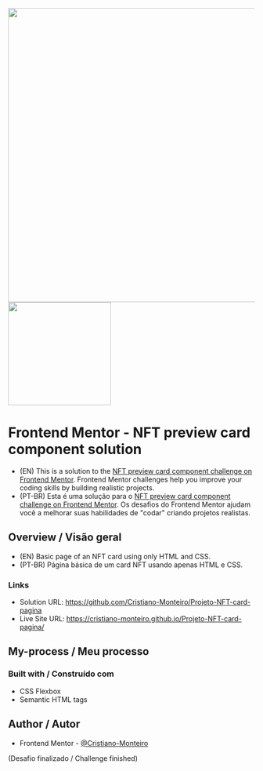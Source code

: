 <div>
    <img src="https://user-images.githubusercontent.com/91402144/159839617-02f53f98-0250-4319-980e-4222bfb1c5e7.png" width="600px">
    <img src="https://user-images.githubusercontent.com/91402144/159839645-772514b9-a622-4f04-93d6-379aa93730c5.png" width="210px">
</div>

# Frontend Mentor - NFT preview card component solution
- (EN) This is a solution to the [NFT preview card component challenge on Frontend Mentor](https://www.frontendmentor.io/challenges/nft-preview-card-component-SbdUL_w0U). Frontend Mentor challenges help you improve your coding skills by building realistic projects. 
- (PT-BR) Esta é uma solução para o [NFT preview card component challenge on Frontend Mentor](https://www.frontendmentor.io/challenges/nft-preview-card-component-SbdUL_w0U). Os desafios do Frontend Mentor ajudam você a melhorar suas habilidades de "codar" criando projetos realistas.

## Overview / Visão geral
- (EN) Basic page of an NFT card using only HTML and CSS.
- (PT-BR) Página básica de um card NFT usando apenas HTML e CSS.

### Links
- Solution URL: https://github.com/Cristiano-Monteiro/Projeto-NFT-card-pagina
- Live Site URL: https://cristiano-monteiro.github.io/Projeto-NFT-card-pagina/

## My-process / Meu processo
### Built with / Construído com
- CSS Flexbox
- Semantic HTML tags

## Author / Autor
- Frontend Mentor - [@Cristiano-Monteiro](https://www.frontendmentor.io/profile/Cristiano-Monteiro)

(Desafio finalizado / Challenge finished)

